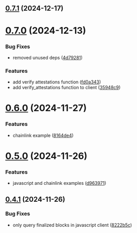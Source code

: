 ## [0.7.1](https://github.com/spaceandtimelabs/sxt-proof-of-sql-sdk/compare/v0.7.0...v0.7.1) (2024-12-17)



# [0.7.0](https://github.com/spaceandtimelabs/sxt-proof-of-sql-sdk/compare/v0.6.0...v0.7.0) (2024-12-13)


### Bug Fixes

* removed unused deps ([4d79281](https://github.com/spaceandtimelabs/sxt-proof-of-sql-sdk/commit/4d7928186e52f753a718835c42ae3373ae5b34b0))


### Features

* add verify attestations function ([fd0a343](https://github.com/spaceandtimelabs/sxt-proof-of-sql-sdk/commit/fd0a343bcde0c0d1c71650827c3ef2265a7549e4))
* add verify_attestations function to client ([35948c9](https://github.com/spaceandtimelabs/sxt-proof-of-sql-sdk/commit/35948c98580a1d45fb4cede17999ab8f972e41d7))



# [0.6.0](https://github.com/spaceandtimelabs/sxt-proof-of-sql-sdk/compare/v0.5.0...v0.6.0) (2024-11-27)


### Features

* chainlink example ([8164de4](https://github.com/spaceandtimelabs/sxt-proof-of-sql-sdk/commit/8164de45ceeec0a1a603d1fdda32247c47a30865))



# [0.5.0](https://github.com/spaceandtimelabs/sxt-proof-of-sql-sdk/compare/v0.4.1...v0.5.0) (2024-11-26)


### Features

* javascript and chainlink examples ([d963971](https://github.com/spaceandtimelabs/sxt-proof-of-sql-sdk/commit/d96397163f565becdac5e93d2189e3696d8df8b3))



## [0.4.1](https://github.com/spaceandtimelabs/sxt-proof-of-sql-sdk/compare/v0.4.0...v0.4.1) (2024-11-26)


### Bug Fixes

* only query finalized blocks in javascript client ([8222b5c](https://github.com/spaceandtimelabs/sxt-proof-of-sql-sdk/commit/8222b5c4e733c391fd342cd8e93800b476fdbb16))



